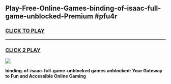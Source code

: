 
## Play-Free-Online-Games-binding-of-isaac-full-game-unblocked-Premium #pfu4r
<h3>
<a href="https://premium.freeplayer.one?title=binding-of-isaac-full-game-unblocked&ref=8M">CLICK TO PLAY</a></h3>
<hr>

<h3>
<a href="https://premium.freeplayer.one?title=binding-of-isaac-full-game-unblocked&ref=8M">CLICK 2 PLAY</a>
  
</h3>

<a href="https://premium.freeplayer.one?title=binding-of-isaac-full-game-unblocked&ref=8M"><img src="https://clearcache.store/games.png"></a>


**binding-of-isaac-full-game-unblocked games unblocked: Your Gateway to Fun and Accessible Online Gaming**
